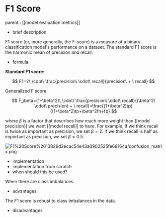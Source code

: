 # F1 Score
parent:: [[model evaluation metrics]]

- brief description

F1 score (or, more generally, the F-score) is a measure of a binary classification model's performance on a dataset. The standard F1 score is the harmonic mean of precision and recall. 

- formula

**Standard F1 score:**

$$
F1=2\ \cdot\ \frac{precision\ \cdot\ recall}{precision\ + \ recall}
$$

Generalized F score:

$$
F_\beta=(1+\beta^2)\ \cdot\ \frac{precision\ \cdot\ recall}{(\beta^2\ \cdot\ precision) + \ recall}=\frac{(1+\beta^2)tp}{(1+\beta^2)tp+\beta^2fn+fp}
$$

where $\beta$ is a factor that describes how much more weight than [[model precision]] we want [[model recall]] to have. For example, if we think recall is twice as important as precision, we set $\beta=2$. If we think recall is half as important as precision, we set $\beta=0.5$.


![F1%20Score%2013829d2ecac54e43a0902525fe68164a/confusion_matrix.png](confusion_matrix.png)

- implementation
- implementation from scratch
- when should this be used?

When there are class imbalances.

- advantages

The F1 score is robust to class imbalances in the data. 

- disadvantages